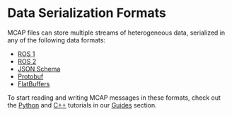 # Data Serialization Formats

MCAP files can store multiple streams of heterogeneous data, serialized in any of the following data formats:

- [ROS 1](http://wiki.ros.org/)
- [ROS 2](https://docs.ros.org/)
- [JSON Schema](http://jsonschema.org/)
- [Protobuf](https://developers.google.com/protocol-buffers)
- [FlatBuffers](https://google.github.io/flatbuffers/)

To start reading and writing MCAP messages in these formats, check out the [Python](../guides/python/ros1.md) and [C++](../guides/cpp/protobuf.md) tutorials in our [Guides](../getting-started/overview.md) section.
